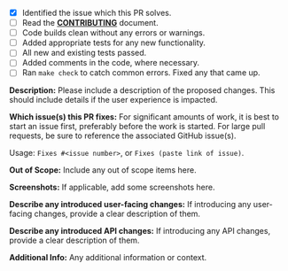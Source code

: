 <!-- Thank you for your contribution to GoAlert. -->
<!-- Before submitting this PR, please make sure that you have: -->

- [x] Identified the issue which this PR solves.
- [ ] Read the [**CONTRIBUTING**](https://github.com/breathbath/goalert/blob/master/CONTRIBUTING.md) document.
- [ ] Code builds clean without any errors or warnings.
- [ ] Added appropriate tests for any new functionality.
- [ ] All new and existing tests passed.
- [ ] Added comments in the code, where necessary.
- [ ] Ran `make check` to catch common errors. Fixed any that came up.

**Description:**
Please include a description of the proposed changes.
This should include details if the user experience is impacted.

**Which issue(s) this PR fixes:**
For significant amounts of work, it is best to start an issue first, preferably before the work is started.
For large pull requests, be sure to reference the associated GitHub issue(s).

Usage: `Fixes #<issue number>`, or `Fixes (paste link of issue)`.

**Out of Scope:**
Include any out of scope items here.

**Screenshots:**
If applicable, add some screenshots here.

**Describe any introduced user-facing changes:**
If introducing any user-facing changes, provide a clear description of them.

**Describe any introduced API changes:**
If introducing any API changes, provide a clear description of them.

**Additional Info:**
Any additional information or context.
